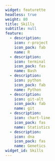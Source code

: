 ```yaml
---
widget: featurette
headless: true
weight: 80
title: Skills
subtitle: null
feature:
  - description: 
    icon: r-project
    icon_pack: fab
    name: R
  - description: 
    icon: terminal
    icon_pack: fas
    name: Bash
  - description: 
    icon: python
    icon_pack: fab
    name: Python
  - description: 
    icon: git-alt
    icon_pack: fab
    name: git
  - description: 
    icon: chart-line
    icon_pack: fas
    name: Statistics
  - description: 
    icon: dna
    icon_pack: fas
    name: Genetics
widget_id: Skills
---
```

